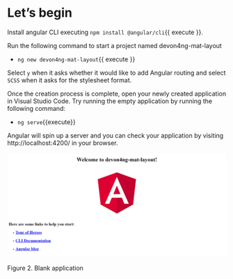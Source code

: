 # Let’s begin

Install angular CLI executing `npm install @angular/cli`{{ execute }}.

Run the following command to start a project named devon4ng-mat-layout

- `ng new devon4ng-mat-layout`{{ execute }}

Select `y` when it asks whether it would like to add Angular routing and select `SCSS` when it asks for the stylesheet format.

Once the creation process is complete, open your newly created application in Visual Studio Code. Try running the empty application by running the following command:

- `ng serve`{{execute}}

Angular will spin up a server and you can check your application by visiting http://localhost:4200/ in your browser.

![Katacoda Logo](./assets/2-blank-application.png)

Figure 2. Blank application
